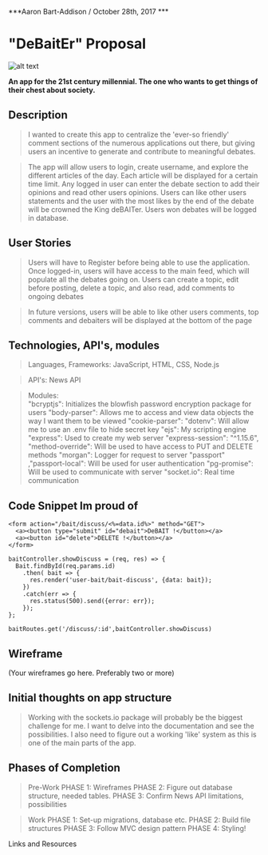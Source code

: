 ***Aaron Bart-Addison / October 28th, 2017 ***
# "DeBaitEr" Proposal

![alt text][pic]

 [pic]: https://thephilosophyclub.files.wordpress.com/2016/03/calvin-cartoon.jpg?w=470


**An app for the 21st century millennial. The one who wants to get things of their chest about society.**

## Description
>I wanted to create this app to centralize the 'ever-so friendly' comment sections of the numerous applications out there, but giving users an incentive to generate and contribute to meaningful debates.

>The app will allow users to login, create username, and explore the different articles of the day. Each article will be displayed for a certain time limit. Any logged in user can enter the debate section to add their opinions and read other users opinions. Users can like other users statements and the user with the most likes by the end of the debate will be crowned the King deBAITer. Users won debates will be logged in database.

## User Stories

>Users will have to Register before being able to use the application. Once logged-in, users will have access to the main feed, which will populate all the debates going on. Users can create a topic, edit before posting, delete a topic, and also read, add comments to ongoing debates

>In future versions, users will be able to like other users comments, top comments and debaiters will be displayed at the bottom of the page

## Technologies, API's, modules

>Languages, Frameworks: JavaScript, HTML, CSS, Node.js

>API's: News API

>Modules:   
    "bcryptjs": Initializes the blowfish password encryption package for users
    "body-parser": Allows me to access and view data objects the way I want them to be viewed
    "cookie-parser":
    "dotenv": Will allow me to use an .env file to hide secret key
    "ejs": My scripting engine
    "express": Used to create my web server
    "express-session": "^1.15.6",
    "method-override": Will be used to have access to PUT and DELETE methods
    "morgan": Logger for request to server
    "passport" ,"passport-local": Will be used for user authentication
    "pg-promise": Will be used to communicate with server
    "socket.io": Real time communication


## Code Snippet Im proud of

```
<form action="/bait/discuss/<%=data.id%>" method="GET">
  <a><button type="submit" id="debait">DeBAIT !</button></a>
  <a><button id="delete">DELETE !</button></a>
</form>
```

```
baitController.showDiscuss = (req, res) => {
  Bait.findById(req.params.id)
    .then( bait => {
      res.render('user-bait/bait-discuss', {data: bait});
    })
    .catch(err => {
      res.status(500).send({error: err});
    });
};
```

```
baitRoutes.get('/discuss/:id',baitController.showDiscuss)
```

## Wireframe

(Your wireframes go here. Preferably two or more)

## Initial thoughts on app structure

>Working with the sockets.io package will probably be the biggest challenge for me. I want to delve into the documentation and see the possibilities. I also need to figure out a working 'like' system as this is one of the main parts of the app.

## Phases of Completion

>Pre-Work
PHASE 1: Wireframes
PHASE 2: Figure out database structure, needed tables.
PHASE 3: Confirm News API limitations, possibilities

>Work
PHASE 1: Set-up migrations, database etc.
PHASE 2: Build file structures
PHASE 3: Follow MVC design pattern
PHASE 4: Styling!

Links and Resources
